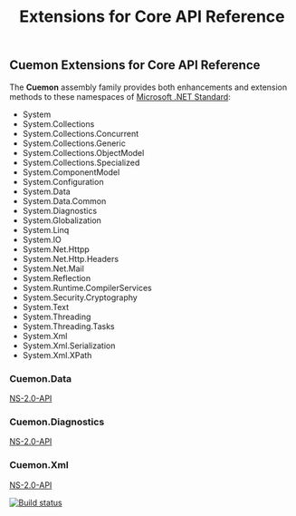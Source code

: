 ﻿---
uid: extensions-dotnet-md
title: Extensions for Core API Reference
---
## Cuemon Extensions for Core API Reference

The **Cuemon** assembly family provides both enhancements and extension methods to these namespaces of [Microsoft .NET Standard](https://docs.microsoft.com/en-us/dotnet/api/?view=netstandard-2.0):

+ System
+ System.Collections
+ System.Collections.Concurrent
+ System.Collections.Generic
+ System.Collections.ObjectModel
+ System.Collections.Specialized
+ System.ComponentModel
+ System.Configuration
+ System.Data
+ System.Data.Common
+ System.Diagnostics
+ System.Globalization
+ System.Linq
+ System.IO
+ System.Net.Httpp
+ System.Net.Http.Headers
+ System.Net.Mail
+ System.Reflection
+ System.Runtime.CompilerServices
+ System.Security.Cryptography
+ System.Text
+ System.Threading
+ System.Threading.Tasks
+ System.Xml
+ System.Xml.Serialization
+ System.Xml.XPath

### Cuemon.Data
[NS-2.0-API](/api/cuemon/data/index.html)

### Cuemon.Diagnostics
[NS-2.0-API](/api/cuemon/diagnostics/index.html)

### Cuemon.Xml
[NS-2.0-API](/api/core/netstandard2.0/Cuemon.Xml.html)

[![Build status](https://gimlichael.visualstudio.com/CuemonCore/_apis/build/status/CuemonCore%20-%20Development%20-%20CI)](https://gimlichael.visualstudio.com/CuemonCore/_build/latest?definitionId=1)